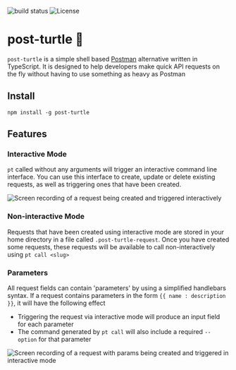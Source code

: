![build status](https://img.shields.io/github/actions/workflow/status/benwainwright/post-turtle/main.yaml)
![License](https://img.shields.io/npm/l/post-turtle)

# post-turtle 🐢

`post-turtle` is a simple shell based [Postman](https://www.postman.com/) alternative written in TypeScript. It is designed to help developers make quick API requests on the fly without having to use something as heavy as Postman

## Install

`npm install -g post-turtle`

## Features

### Interactive Mode

`pt` called without any arguments will trigger an interactive command line
interface. You can use this interface to create, update or delete existing
requests, as well as triggering ones that have been created.

![Screen recording of a request being created and triggered
interactively](./images/pt-interactive-create.gif)

### Non-interactive Mode

Requests that have been created using interactive mode are stored in your home
directory in a file called `.post-turtle-request`. Once you have created some
requests, these requests will be available to call
non-interactively using `pt call <slug>`

### Parameters

All request fields can contain 'parameters' by using a simplified handlebars syntax. If a
request contains parameters in the form `{{ name : description }}`, it will have the following effect

- Triggering the request via interactive mode will produce an input field for
  each parameter
- The command generated by `pt call` will also include a required `--option` for
  that parameter

![Screen recording of a request with params being created and triggered in
interactive mode](./images/params-interactive.gif)

